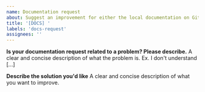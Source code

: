 ```yaml
---
name: Documentation request
about: Suggest an improvement for either the local documentation on GitHub or the website documentation
title: '[DOCS] '
labels: 'docs-request'
assignees: ''
---
```


**Is your documentation request related to a problem? Please describe.**
A clear and concise description of what the problem is. Ex. I don't understand [...]

**Describe the solution you'd like**
A clear and concise description of what you want to improve.

